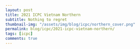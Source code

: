 ```yaml
---
layout: post
title: 2021 ICPC Vietnam Northern
subtitle: Nothing to regret
thumbnail-img: "/assets/img/blog/icpc/northern_cover.png"
permalink: blog/icpc/2021-icpc-vietnam-northern/
tags: [icpc]
comments: true
---
```


